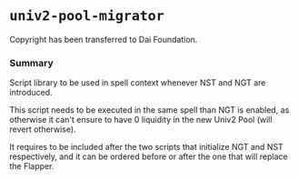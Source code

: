 # `univ2-pool-migrator`

Copyright has been transferred to Dai Foundation.

### Summary

Script library to be used in spell context whenever NST and NGT are introduced.

This script needs to be executed in the same spell than NGT is enabled, as otherwise it can't ensure to have 0 liquidity in the new Univ2 Pool (will revert otherwise).

It requires to be included after the two scripts that initialize NGT and NST respectively, and it can be ordered before or after the one that will replace the Flapper.
